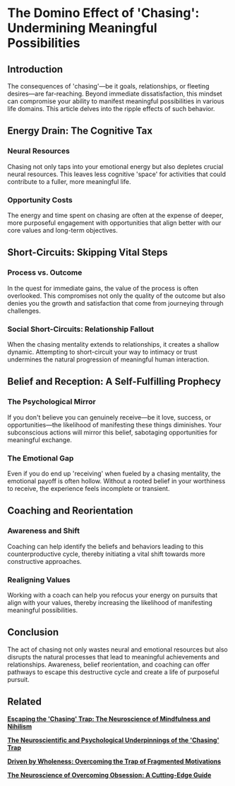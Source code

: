 # The Domino Effect of 'Chasing': Undermining Meaningful Possibilities

## **Introduction**

The consequences of 'chasing'—be it goals, relationships, or fleeting desires—are far-reaching. Beyond immediate dissatisfaction, this mindset can compromise your ability to manifest meaningful possibilities in various life domains. This article delves into the ripple effects of such behavior.

## **Energy Drain: The Cognitive Tax**

### **Neural Resources**

Chasing not only taps into your emotional energy but also depletes crucial neural resources. This leaves less cognitive 'space' for activities that could contribute to a fuller, more meaningful life.

### **Opportunity Costs**

The energy and time spent on chasing are often at the expense of deeper, more purposeful engagement with opportunities that align better with our core values and long-term objectives.

## **Short-Circuits: Skipping Vital Steps**

### **Process vs. Outcome**

In the quest for immediate gains, the value of the process is often overlooked. This compromises not only the quality of the outcome but also denies you the growth and satisfaction that come from journeying through challenges.

### **Social Short-Circuits: Relationship Fallout**

When the chasing mentality extends to relationships, it creates a shallow dynamic. Attempting to short-circuit your way to intimacy or trust undermines the natural progression of meaningful human interaction.

## **Belief and Reception: A Self-Fulfilling Prophecy**

### **The Psychological Mirror**

If you don't believe you can genuinely receive—be it love, success, or opportunities—the likelihood of manifesting these things diminishes. Your subconscious actions will mirror this belief, sabotaging opportunities for meaningful exchange.

### **The Emotional Gap**

Even if you do end up 'receiving' when fueled by a chasing mentality, the emotional payoff is often hollow. Without a rooted belief in your worthiness to receive, the experience feels incomplete or transient.

## **Coaching and Reorientation**

### **Awareness and Shift**

Coaching can help identify the beliefs and behaviors leading to this counterproductive cycle, thereby initiating a vital shift towards more constructive approaches.

### **Realigning Values**

Working with a coach can help you refocus your energy on pursuits that align with your values, thereby increasing the likelihood of manifesting meaningful possibilities.

## **Conclusion**

The act of chasing not only wastes neural and emotional resources but also disrupts the natural processes that lead to meaningful achievements and relationships. Awareness, belief reorientation, and coaching can offer pathways to escape this destructive cycle and create a life of purposeful pursuit.

## Related

[**Escaping the 'Chasing' Trap: The Neuroscience of Mindfulness and Nihilism**](Escaping%20the%20'Chasing'%20Trap%20The%20Neuroscience%20of%20Mi%20baa536a8963440f2a679776d90eb66c6.md)

[**The Neuroscientific and Psychological Underpinnings of the 'Chasing' Trap**](The%20Neuroscientific%20and%20Psychological%20Underpinning%20fd3a95bf55f54a4cb702891241ee7106.md) 

[**Driven by Wholeness: Overcoming the Trap of Fragmented Motivations**](Driven%20by%20Wholeness%20Overcoming%20the%20Trap%20of%20Fragmen%20b4751ebf91be4e0d9c6ed2945857f088.md) 

[**The Neuroscience of Overcoming Obsession: A Cutting-Edge Guide**](The%20Neuroscience%20of%20Overcoming%20Obsession%20A%20Cutting%200e2b3a6554fe4748b0726a57b89f84cc.md)